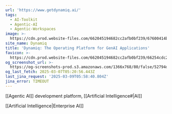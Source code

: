 ```yaml
---
url: 'https://www.getdynamiq.ai/'
tags:
  - AI-Toolkit
  - Agentic-AI
  - Agentic-Workspaces
image: >-
  https://cdn.prod.website-files.com/662045194682cc2afb0bf239/67600414bd8f3aac9a49513b_Dynamiq_metaImage_dark_2.webp
site_name: Dynamiq
title: 'Dynamiq: The Operating Platform for GenAI Applications'
favicon: >-
  https://cdn.prod.website-files.com/662045194682cc2afb0bf239/66254cdc26ce718685df88e4_Favicon_Dynamiq.png
og_screenshot_url: >-
  https://og-screenshots-prod.s3.amazonaws.com/1366x768/80/false/52794d25193bad219c094ed8870157302fbb2692cb28a0e97d3dc55f3ff77c57.jpeg
og_last_fetch: 2025-03-07T05:20:56.443Z
last_jina_request: '2025-03-09T05:58:40.804Z'
jina_error: TIMEOUT
---
```

[[Agentic AI]] development platform, [[Artificial Intelligence#|AI]]

[[Artificial Intelligence|Enterprise AI]]

